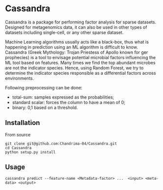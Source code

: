 # Cassandra

Cassandra is a package for performing factor analysis for sparse datasets. Designed for metagenomics data, it can also be used in other types of datasets including single-cell, or any other sparse dataset. 

Machine Learning algorithms usually acts like a black-box, thus what is happening in prediction using an ML algorithm is difficult to know. Cassandra (Greek Mythology: Trojan Priestess of Apollo known for ger prophecies) is a tool to envisage potential microbial factors influencing the ML tool based on features. Many times we find the top abundant microbes are not the indicator species. Hence, using Random Forest, we try to determine the indicator species responsible as a differential factors across environments.

Following preprocessing can be done:
- total-sum: samples expressed as the probabilities;
- standard scalar: forces the column to have a mean of 0;
- binary: 0,1 based on a threshold.

## Installation

From source
```
git clone git@github.com:Chandrima-04/Cassandra.git
cd Cassandra
python setup.py install
```

## Usage

```
cassandra predict --feature-name <Metadata-factor> ...  <input> <meta-data> <output>
```
